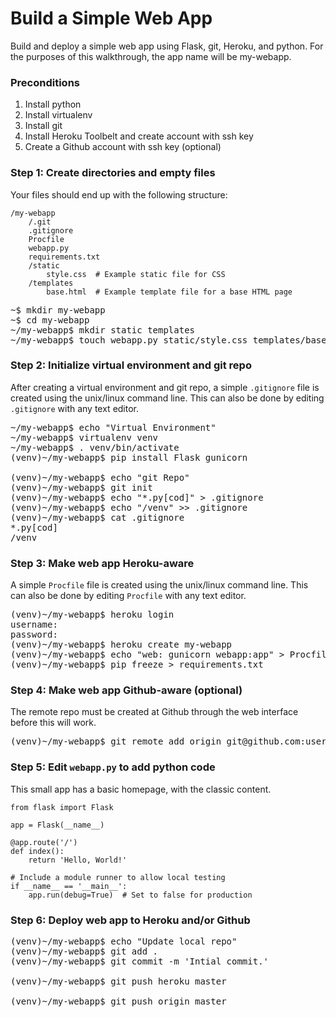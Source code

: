 
Build a Simple Web App
======================

Build and deploy a simple web app using Flask, git, Heroku, and python. For the
purposes of this walkthrough, the app name will be my-webapp.

### Preconditions

1. Install python
2. Install virtualenv
3. Install git
4. Install Heroku Toolbelt and create account with ssh key
5. Create a Github account with ssh key (optional)

### Step 1: Create directories and empty files

Your files should end up with the following structure:

```
/my-webapp
    /.git
    .gitignore
    Procfile
    webapp.py
    requirements.txt
    /static
        style.css  # Example static file for CSS
    /templates
        base.html  # Example template file for a base HTML page
```

<pre>
~$ mkdir my-webapp
~$ cd my-webapp
~/my-webapp$ mkdir static templates
~/my-webapp$ touch webapp.py static/style.css templates/base.html
</pre>

### Step 2: Initialize virtual environment and git repo

After creating a virtual environment and git repo, a simple `.gitignore` file is
created using the unix/linux command line. This can also be done by editing
`.gitignore` with any text editor.

<pre>
~/my-webapp$ echo "Virtual Environment"
~/my-webapp$ virtualenv venv
~/my-webapp$ . venv/bin/activate
(venv)~/my-webapp$ pip install Flask gunicorn

(venv)~/my-webapp$ echo "git Repo"
(venv)~/my-webapp$ git init
(venv)~/my-webapp$ echo "*.py[cod]" > .gitignore
(venv)~/my-webapp$ echo "/venv" >> .gitignore
(venv)~/my-webapp$ cat .gitignore
*.py[cod]
/venv
</pre>

### Step 3: Make web app Heroku-aware

A simple `Procfile` file is created using the unix/linux command line. This can
also be done by editing `Procfile` with any text editor.

<pre>
(venv)~/my-webapp$ heroku login
username:
password:
(venv)~/my-webapp$ heroku create my-webapp
(venv)~/my-webapp$ echo "web: gunicorn webapp:app" > Procfile
(venv)~/my-webapp$ pip freeze > requirements.txt
</pre>

### Step 4: Make web app Github-aware (optional)

The remote repo must be created at Github through the web interface before this
will work.

<pre>
(venv)~/my-webapp$ git remote add origin git@github.com:username/my-webapp.git
</pre>

### Step 5: Edit `webapp.py` to add python code

This small app has a basic homepage, with the classic content.

```
from flask import Flask

app = Flask(__name__)

@app.route('/')
def index():
    return 'Hello, World!'

# Include a module runner to allow local testing
if __name__ == '__main__':
    app.run(debug=True)  # Set to false for production
```

### Step 6: Deploy web app to Heroku and/or Github

<pre>
(venv)~/my-webapp$ echo "Update local repo"
(venv)~/my-webapp$ git add .
(venv)~/my-webapp$ git commit -m 'Intial commit.'

(venv)~/my-webapp$ git push heroku master

(venv)~/my-webapp$ git push origin master
</pre>
